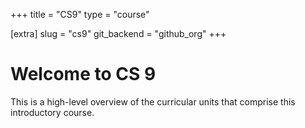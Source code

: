 +++
title = "CS9"
type = "course"


[extra]
slug = "cs9"
git_backend = "github_org"
+++

# Welcome to CS 9

This is a high-level overview of the curricular units that comprise this introductory course.

<!-- ## [Unit 00: Drawing](unit00) -->

